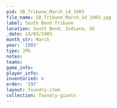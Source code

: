 ```yaml
---
pid: SB_Tribune_March_14_1903
file_name: SB_Tribune_March_14_1903.jpg
label: South Bend Tribune
location: South Bend, Indiana, US
_date: 14/03/1903
month_str: March
year: '1903'
type: JPG
notes: 
teams: 
game_info: 
player_info: 
inventoried: n
order: '297'
layout: foundry-item
collection: foundry-giants
---
```

